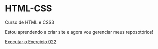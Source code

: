 # HTML-CSS
 Curso de HTML e CSS3

 Estou aprendendo a criar site e agora vou gerenciar meus reposotórios!

<a href="https://annasandrade.github.io/HTML-CSS/Exercicios/ex022/">Executar o Exercicio 022</a>

<a href="https://annasandrade.github.io/HTML-CSS/Exercicios/ex026/mq002/index.html"> </a>
